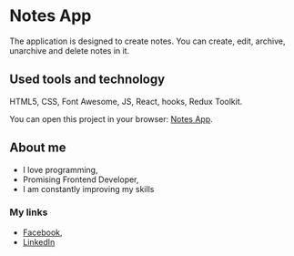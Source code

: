 # Notes App

The application is designed to create notes. You can create, edit, archive, unarchive and delete notes in it.

## Used tools and technology

HTML5, CSS, Font Awesome, JS, React, hooks, Redux Toolkit. 

You can open this project in your browser: [Notes App](https://mariiatyshkovets.github.io/notes_app/).

## About me

* I love programming,
* Promising Frontend Developer,
* I am constantly improving my skills

### My links

* [Facebook](https://www.facebook.com/mariia.tyshkovets),
* [LinkedIn](https://www.linkedin.com/in/mariia-tyshkovets-8541b6209/)
